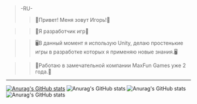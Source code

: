 >-RU-
>>👻Привет! Меня зовут Игорь!👻

>>🐉Я разработчик игр🐉

>>🖥В данный момент я использую Unity, делаю простенькие игры в разработке которых я применяю новые знания.🖥

>>💼Работаю в замечательной компании MaxFun Games уже 2 года.💼
------
[![Anurag's GitHub stats](https://github-readme-stats.vercel.app/api?username=TailsMiles54)](https://github.com/anuraghazra/github-readme-stats)
![Anurag's GitHub stats](https://github-readme-stats.vercel.app/api?username=TailsMiles54&show_icons=true&theme=tokyonight)
![Anurag's GitHub stats](https://github-readme-stats.vercel.app/api?username=TailsMiles54&show=reviews,discussions_started,discussions_answered,prs_merged,prs_merged_percentage)
![Anurag's GitHub stats](https://github-readme-stats.vercel.app/api?username=TailsMiles54&hide=contribs,prs)
